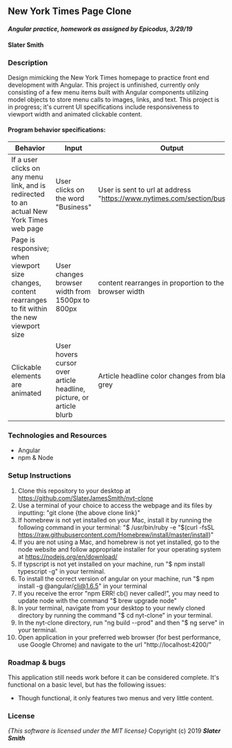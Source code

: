 ## New York Times Page Clone
#### _Angular practice, homework as assigned by Epicodus, 3/29/19_

#### Slater Smith

### Description

Design mimicking the New York Times homepage to practice front end development with Angular. This project is unfinished, currently only consisting of a few menu items built with Angular components utilizing model objects to store menu calls to images, links, and text. This project is in progress; it's current UI specifications include responsiveness to viewport width and animated clickable content.

#### Program behavior specifications:
| Behavior | Input | Output |
| --------------------------- | ------------------- | ------------------- |
| If a user clicks on any menu link, and is redirected to an actual New York Times web page | User clicks on the word "Business" | User is sent to url at address "https://www.nytimes.com/section/business" |
| Page is responsive; when viewport size changes, content rearranges to fit within the new viewport size | User changes browser width from 1500px to 800px | content rearranges in proportion to the new browser width |
| Clickable elements are animated | User hovers cursor over article headline, picture, or article blurb | Article headline color changes from black to grey |


### Technologies and Resources

* Angular
* npm & Node

### Setup Instructions

1. Clone this repository to your desktop at https://github.com/SlaterJamesSmith/nyt-clone
2. Use a terminal of your choice to access the webpage and its files by inputting: "git clone {the above clone link}"
3. If homebrew is not yet installed on your Mac, install it by running the following command in your terminal: "$ /usr/bin/ruby -e "$(curl -fsSL https://raw.githubusercontent.com/Homebrew/install/master/install)"
4. If you are not using a Mac, and homebrew is not yet installed, go to the node website and follow appropriate installer for your operating system at https://nodejs.org/en/download/
5. If typscript is not yet installed on your machine, run "$ npm install typescript -g" in your terminal.
6. To install the correct version of angular on your machine, run "$ npm install -g @angular/cli@1.6.5" in your terminal
7. If you receive the error "npm ERR! cb() never called!", you may need to update node with the command "$ brew upgrade node"
8. In your terminal, navigate from your desktop to your newly cloned directory by running the command "$ cd nyt-clone" in your terminal.
9. In the nyt-clone directory, run "ng build --prod" and then "$ ng serve" in your terminal.
10. Open application in your preferred web browser (for best performance, use Google Chrome) and navigate to the url "http://localhost:4200/"


### Roadmap & bugs
This application still needs work before it can be considered complete. It's functional on a basic level, but has the following issues:
* Though functional, it only features two menus and very little content.

### License

*{This software is licensed under the MIT license}*
Copyright (c) 2019 **_Slater Smith_**


<!-- # AngularProject

This project was generated with [Angular CLI](https://github.com/angular/angular-cli) version 1.6.5.

## Development server

Run `ng serve` for a dev server. Navigate to `http://localhost:4200/`. The app will automatically reload if you change any of the source files.

## Code scaffolding

Run `ng generate component component-name` to generate a new component. You can also use `ng generate directive|pipe|service|class|guard|interface|enum|module`.

## Build

Run `ng build` to build the project. The build artifacts will be stored in the `dist/` directory. Use the `-prod` flag for a production build.

## Running unit tests

Run `ng test` to execute the unit tests via [Karma](https://karma-runner.github.io).

## Running end-to-end tests

Run `ng e2e` to execute the end-to-end tests via [Protractor](http://www.protractortest.org/).

## Further help

To get more help on the Angular CLI use `ng help` or go check out the [Angular CLI README](https://github.com/angular/angular-cli/blob/master/README.md). -->
